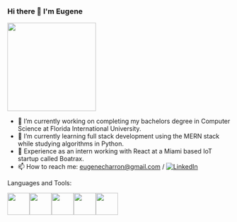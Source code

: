 ### Hi there 👋 I'm Eugene
<img src='https://i.imgur.com/wMh32Pc.gif' width='200'>
  
- 🔭 I’m currently working on completing my bachelors degree in Computer Science at Florida International University.
- 🌱 I’m currently learning full stack development using the MERN stack while studying algorithms in Python.
- 👔 Experience as an intern working with React at a Miami based IoT startup called Boatrax.
- 📫 How to reach me: eugenecharron@gmail.com / <a href="https://www.linkedin.com/in/eugenecharron/" target="_blank"><img src="https://img.shields.io/badge/LinkedIn-%230077B5.svg?&style=flat-square&logo=linkedin&logoColor=white" alt="LinkedIn"></a>

Languages and Tools:
<p align="left">
  <img src="https://media3.giphy.com/media/kdFc8fubgS31b8DsVu/giphy.webp" width="50"><img src="https://media3.giphy.com/media/ln7z2eWriiQAllfVcn/200w.webp" width="50"><img src="https://i.giphy.com/media/LMt9638dO8dftAjtco/200.webp" width="50"><img src="https://i.giphy.com/media/eNAsjO55tPbgaor7ma/200w.webp" width="50"><img src="https://i.giphy.com/media/IdyAQJVN2kVPNUrojM/200.webp" width="50">
</p>
